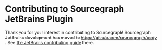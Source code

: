# Contributing to Sourcegraph JetBrains Plugin

Thank you for your interest in contributing to Sourcegraph!
Sourcegraph JetBrains development has moved to
https://github.com/sourcegraph/cody . See [the JetBrains contributing
guide](https://github.com/sourcegraph/cody/blob/main/jetbrains/CONTRIBUTING.md) there.